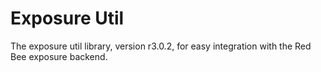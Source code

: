 # Exposure Util

The exposure util library, version r3.0.2, for easy integration with the Red Bee exposure backend.